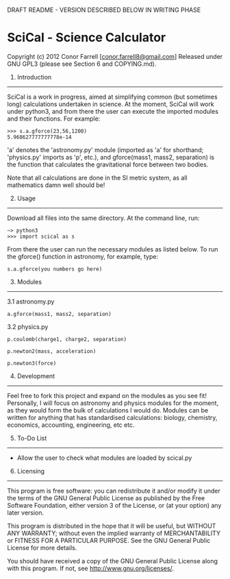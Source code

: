 DRAFT README - VERSION DESCRIBED BELOW IN WRITING PHASE

SciCal - Science Calculator
===========================
Copyright (c) 2012 Conor Farrell [conor.farrell8@gmail.com]
Released under GNU GPL3 (please see Section 6 and COPYING.md).

1. Introduction
---------------
SciCal is a work in progress, aimed at simplifying common (but sometimes long) calculations undertaken in science. At the moment, SciCal will work under python3, and from there the user can execute the imported modules and their functions. For example:

	>>> s.a.gforce(23,56,1200)
	5.968627777777778e-14

'a' denotes the 'astronomy.py' module (imported as 'a' for shorthand; 'physics.py' imports as 'p', etc.), and gforce(mass1, mass2, separation) is the function that calculates the gravitational force between two bodies.

Note that all calculations are done in the SI metric system, as all mathematics damn well should be!

2. Usage
--------
Download all files into the same directory. At the command line, run:

	~> python3
	>>> import scical as s

From there the user can run the necessary modules as listed below. To run the gforce() function in astronomy, for example, type:

	s.a.gforce(you numbers go here)

3. Modules
----------
3.1 astronomy.py

	a.gforce(mass1, mass2, separation)

3.2 physics.py

	p.coulomb(charge1, charge2, separation)
	
	p.newton2(mass, acceleration)
	
	p.newton3(force)

4. Development
--------------
Feel free to fork this project and expand on the modules as you see fit! Personally, I will focus on astronomy and physics modules for the moment, as they would form the bulk of calculations I would do. Modules can be written for anything that has standardised calculations: biology, chemistry, economics, accounting, engineering, etc etc.

5. To-Do List
-------------
- Allow the user to check what modules are loaded by scical.py

6. Licensing
------------
This program is free software: you can redistribute it and/or modify
it under the terms of the GNU General Public License as published by
the Free Software Foundation, either version 3 of the License, or
(at your option) any later version.

This program is distributed in the hope that it will be useful,
but WITHOUT ANY WARRANTY; without even the implied warranty of
MERCHANTABILITY or FITNESS FOR A PARTICULAR PURPOSE.  See the
GNU General Public License for more details.

You should have received a copy of the GNU General Public License
along with this program.  If not, see <http://www.gnu.org/licenses/>.